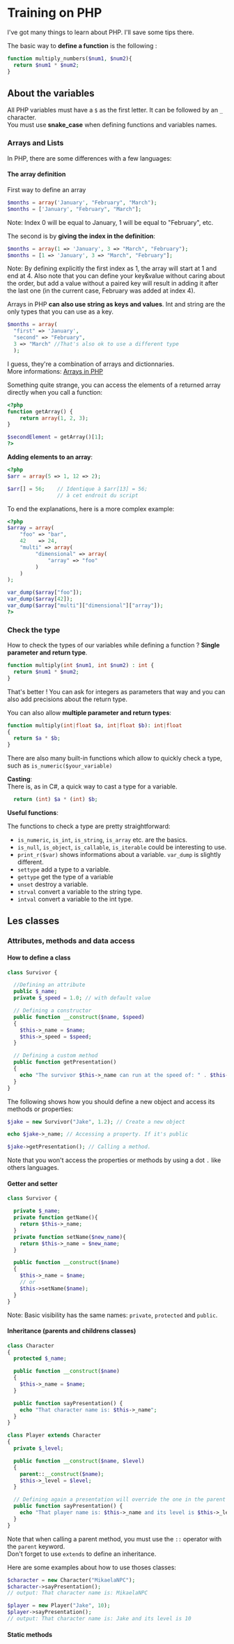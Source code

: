 # Training on PHP
I've got many things to learn about PHP. I'll save some tips there.

The basic way to **define a function** is the following :
```php
function multiply_numbers($num1, $num2){
  return $num1 * $num2;
}
```

## About the variables
All PHP variables must have a `$` as the first letter. It can be followed by an `_` character. <br> 
You must use **snake_case** when defining functions and variables names.

### Arrays and Lists
In PHP, there are some differences with a few languages: <br>

#### The array definition

First way to define an array
```php
$months = array('January', "February", "March");
$months = ['January', "February", "March"];
```
Note: Index 0 will be equal to January, 1 will be equal to "February", etc.

The second is by **giving the index in the definition**:
```php
$months = array(1 => 'January', 3 => "March", "February");
$months = [1 => 'January', 3 => "March", "February"];
```
Note: By defining explicitly the first index as 1, the array will start at 1 and end at 4. Also note that you can define your key&value without caring about the order, but add a value without a paired key will result in adding it after the last one (in the current case, February was added at index 4).

Arrays in PHP **can also use string as keys and values**. Int and string are the only types that you can use as a key.
```php
$months = array(
  "first" => 'January', 
  "second" => "February", 
  3 => "March" //That's also ok to use a different type
  );
```
I guess, they're a combination of arrays and dictionnaries. 
<br> More informations: [Arrays in PHP](https://www.php.net/manual/fr/language.types.array.php)

Something quite strange, you can access the elements of a returned array directly when you call a function:
```php
<?php
function getArray() {
    return array(1, 2, 3);
}

$secondElement = getArray()[1];
?>
```

**Adding elements to an array**:
```php
<?php
$arr = array(5 => 1, 12 => 2);

$arr[] = 56;    // Identique à $arr[13] = 56;
                // à cet endroit du script
```

To end the explanations, here is a more complex example:
```php
<?php
$array = array(
    "foo" => "bar",
    42    => 24,
    "multi" => array(
         "dimensional" => array(
             "array" => "foo"
         )
    )
);

var_dump($array["foo"]);
var_dump($array[42]);
var_dump($array["multi"]["dimensional"]["array"]);
?>
```

### Check the type

How to check the types of our variables while defining a function ? **Single parameter and return type**. 
```php
function multiply(int $num1, int $num2) : int {
  return $num1 * $num2;
}
```
That's better ! You can ask for integers as parameters that way and you can also add precisions about the return type.

You can also allow **multiple parameter and return types**:
```php
function multiply(int|float $a, int|float $b): int|float
{
  return $a * $b;
}
```

There are also many built-in functions which allow to quickly check a type, such as ```is_numeric($your_variable)```

**Casting**: <br>
There is, as in C#, a quick way to cast a type for a variable.
```php
  return (int) $a * (int) $b;
```

**Useful functions**:

The functions to check a type are pretty straightforward:
- `is_numeric`, `is_int`, `is_string`, `is_array` etc. are the basics.
- `is_null`, `is_object`, `is_callable`, `is_iterable` could be interesting to use.
- `print_r($var)` shows informations about a variable. `var_dump` is slightly different.
- `settype` add a type to a variable. 
- `gettype` get the type of a variable
- `unset` destroy a variable.
- `strval` convert a variable to the string type.
- `intval` convert a variable to the int type.

## Les classes

### Attributes, methods and data access

#### How to define a class
```php
class Survivor {

  //Defining an attribute
  public $_name;
  private $_speed = 1.0; // with default value

  // Defining a constructor
  public function __construct($name, $speed) 
  {
    $this->_name = $name;
    $this->_speed = $speed;
  }

  // Defining a custom method
  public function getPresentation() 
  {
    echo "The survivor $this->_name can run at the speed of: " . $this->_speed;
  }
}
```

The following shows how you should define a new object and access its methods or properties:
```php
$jake = new Survivor("Jake", 1.2); // Create a new object

echo $jake->_name; // Accessing a property. If it's public

$jake->getPresentation(); // Calling a method.
```

Note that you won't access the properties or methods by using a dot `.` like others languages.

#### Getter and setter
```php
class Survivor {

  private $_name;
  private function getName(){ 
    return $this->_name; 
  }
  private function setName($new_name){ 
    return $this->_name = $new_name; 
  }

  public function __construct($name) 
  {
    $this->_name = $name;
    // or
    $this->setName($name);
  }
}
```

Note: Basic visibility has the same names: `private`, `protected` and `public`.

#### Inheritance (parents and childrens classes)
```php
class Character 
{
  protected $_name;

  public function __construct($name) 
  {
    $this->_name = $name;
  }

  public function sayPresentation() {
    echo "That character name is: $this->_name";
  }
}

class Player extends Character 
{
  private $_level;

  public function __construct($name, $level) 
  {
    parent::__construct($name); 
    $this->_level = $level;
  }

  // Defining again a presentation will override the one in the parent class when calling it with a Player object.
  public function sayPresentation() {
    echo "That player name is: $this->_name and its level is $this->_level";
  }
}
```

Note that when calling a parent method, you must use the `::` operator with the `parent` keyword. <br>
Don't forget to use `extends` to define an inheritance.

Here are some examples about how to use thoses classes:
```php
$character = new Character("MikaelaNPC"); 
$character->sayPresentation(); 
// output: That character name is: MikaelaNPC

$player = new Player("Jake", 10);
$player->sayPresentation();
// output: That character name is: Jake and its level is 10
```

#### Static methods